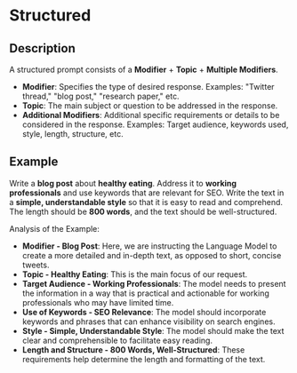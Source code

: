 # Structured

## Description

A structured prompt consists of a **Modifier** + **Topic** + **Multiple Modifiers**.

- **Modifier**: Specifies the type of desired response. Examples: "Twitter thread," "blog post," "research paper," etc.
- **Topic**: The main subject or question to be addressed in the response.
- **Additional Modifiers**: Additional specific requirements or details to be considered in the response. Examples: Target audience, keywords used, style, length, structure, etc.

## Example

Write a **blog post** about **healthy eating**.
Address it to **working professionals** and use keywords that are relevant for SEO.
Write the text in a **simple, understandable style** so that it is easy to read and comprehend.
The length should be **800 words**, and the text should be well-structured.

Analysis of the Example:

- **Modifier - Blog Post**: Here, we are instructing the Language Model to create a more detailed and in-depth text, as opposed to short, concise tweets.
- **Topic - Healthy Eating**: This is the main focus of our request.
- **Target Audience - Working Professionals**: The model needs to present the information in a way that is practical and actionable for working professionals who may have limited time.
- **Use of Keywords - SEO Relevance**: The model should incorporate keywords and phrases that can enhance visibility on search engines.
- **Style - Simple, Understandable Style**: The model should make the text clear and comprehensible to facilitate easy reading.
- **Length and Structure - 800 Words, Well-Structured**: These requirements help determine the length and formatting of the text.
